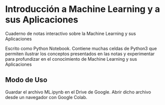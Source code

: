 
# Introducción a Machine Learning y a sus Aplicaciones

Cuaderno de notas interactivo sobre la Machine Learning y sus Aplicaciones

Escrito como Python Notebook. Contiene muchas celdas de Python3 que permiten ilustrar los conceptos presentados en las notas y experimentar para profundizar en el conocimiento de Machine Learning y sus Aplicaciones

## Modo de Uso

Guardar el archivo ML.ipynb en el Drive de Google. Abrir dicho archivo desde un navegador con Google Colab.
   

